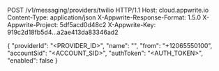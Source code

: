 POST /v1/messaging/providers/twilio HTTP/1.1
Host: cloud.appwrite.io
Content-Type: application/json
X-Appwrite-Response-Format: 1.5.0
X-Appwrite-Project: 5df5acd0d48c2
X-Appwrite-Key: 919c2d18fb5d4...a2ae413da83346ad2

{
  "providerId": "<PROVIDER_ID>",
  "name": "<NAME>",
  "from": "+12065550100",
  "accountSid": "<ACCOUNT_SID>",
  "authToken": "<AUTH_TOKEN>",
  "enabled": false
}
